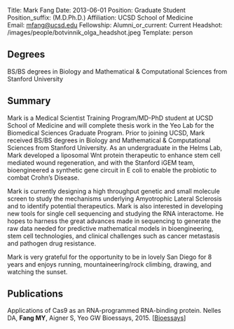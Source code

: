 Title: Mark Fang
Date: 2013-06-01
Position: Graduate Student
Position_suffix: (M.D.Ph.D.)
Affiliation: UCSD School of Medicine       
Email: mfang@ucsd.edu
Fellowship: 
Alumni_or_current: Current
Headshot: /images/people/botvinnik_olga_headshot.jpeg
Template: person
<!-- Status: draft -->

## Degrees

BS/BS degrees in Biology and Mathematical & Computational Sciences from Stanford University<br>

## Summary

Mark is a Medical Scientist Training Program/MD-PhD student at UCSD School of Medicine and will complete thesis work in the Yeo Lab for the Biomedical Sciences Graduate Program.  Prior to joining UCSD, Mark received BS/BS degrees in Biology and Mathematical & Computational Sciences from Stanford University.  As an undergraduate in the Helms Lab, Mark developed a liposomal Wnt protein therapeutic to enhance stem cell mediated wound regeneration, and with the Stanford iGEM team, bioengineered a synthetic gene circuit in E coli to enable the probiotic to combat Crohn’s Disease.
 
Mark is currently designing a high throughput genetic and small molecule screen to study the mechanisms underlying Amyotrophic Lateral Sclerosis and to identify potential therapeutics.  Mark is also interested in developing new tools for single cell sequencing and studying the RNA interactome.  He hopes to harness the great advances made in sequencing to generate the raw data needed for predictive mathematical models in bioengineering, stem cell technologies, and clinical challenges such as cancer metastasis and pathogen drug resistance.
 
Mark is very grateful for the opportunity to be in lovely San Diego for 8 years and enjoys running, mountaineering/rock climbing, drawing, and watching the sunset.

## Publications
Applications of Cas9 as an RNA-programmed RNA-binding protein. Nelles DA, **Fang MY**, Aigner S, Yeo GW
Bioessays, 2015. [[Bioessays](http://onlinelibrary.wiley.com/resolve/doi?DOI=10.1002/bies.201500001)]
